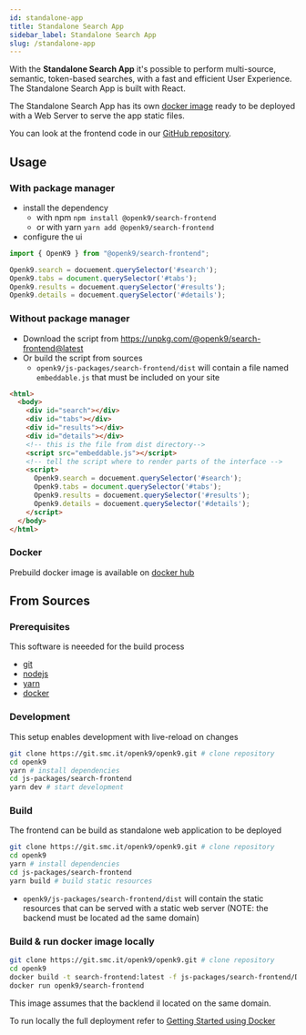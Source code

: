 ```yaml
---
id: standalone-app
title: Standalone Search App
sidebar_label: Standalone Search App
slug: /standalone-app
---
```


With the **Standalone Search App** it's possible to perform multi-source, semantic, token-based searches, with a fast and efficient User Experience. The Standalone Search App is built with React.

The Standalone Search App has its own [docker image](https://hub.docker.com/r/smclab/openk9-search-frontend) ready to be deployed with a Web Server to serve the app static files.

You can look at the frontend code in our [GitHub repository](https://github.com/smclab/openk9/tree/main/js-packages/search-standalone-frontend).

## Usage

### With package manager

- install the dependency
  - with npm  `npm install @openk9/search-frontend`
  - or with yarn `yarn add @openk9/search-frontend`
- configure the ui
```javascript
import { OpenK9 } from "@openk9/search-frontend";

Openk9.search = docuement.querySelector('#search');
Openk9.tabs = document.querySelector('#tabs');
Openk9.results = docuement.querySelector('#results');
Openk9.details = docuement.querySelector('#details');
```

### Without package manager

- Download the script from https://unpkg.com/@openk9/search-frontend@latest
- Or build the script from sources
  - `openk9/js-packages/search-frontend/dist` will contain a file named `embeddable.js` that must be included on your site

```html
<html>
  <body>
    <div id="search"></div>
    <div id="tabs"></div>
    <div id="results"></div>
    <div id="details"></div>
    <!-- this is the file from dist directory-->
    <script src="embeddable.js"></script>
    <!-- tell the script where to render parts of the interface -->
    <script>
      Openk9.search = docuement.querySelector('#search');
      Openk9.tabs = document.querySelector('#tabs');
      Openk9.results = docuement.querySelector('#results');
      Openk9.details = docuement.querySelector('#details');
    </script>
  </body>
</html>
```

### Docker

Prebuild docker image is available on [docker hub](https://hub.docker.com/r/smclab/openk9-search-frontend) 

## From Sources

### Prerequisites

This software is neeeded for the build process

- [git](https://git-scm.com/)
- [nodejs](https://nodejs.org/it/)
- [yarn](https://yarnpkg.com/)
- [docker](https://www.docker.com/)

### Development

This setup enables development with live-reload on changes

```bash
git clone https://git.smc.it/openk9/openk9.git # clone repository
cd openk9
yarn # install dependencies
cd js-packages/search-frontend
yarn dev # start development
```

### Build

The frontend can be build as standalone web application to be deployed

```bash
git clone https://git.smc.it/openk9/openk9.git # clone repository
cd openk9
yarn # install dependencies
cd js-packages/search-frontend
yarn build # build static resources
```

- `openk9/js-packages/search-frontend/dist` will contain the static resources that can be served with a static web server (NOTE: the backend must be located ad the same domain)

### Build & run docker image locally

```bash
git clone https://git.smc.it/openk9/openk9.git # clone repository
cd openk9
docker build -t search-frontend:latest -f js-packages/search-frontend/Dockerfile .
docker run openk9/search-frontend
```

This image assumes that the backlend il located on the same domain.

To run locally the full deployment refer to [Getting Started using Docker](using-docker)